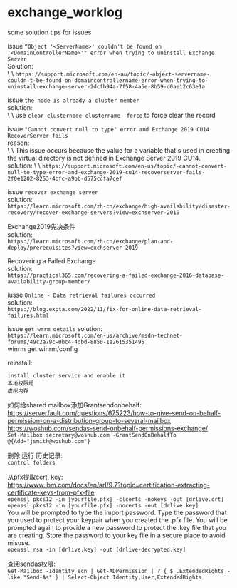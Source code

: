 # exchange_worklog
some solution tips for issues  

issue `“Object '<ServerName>' couldn't be found on '<DomainControllerName>'" error when trying to uninstall Exchange Server`  
Solution:  
\ \ `https://support.microsoft.com/en-au/topic/-object-servername-couldn-t-be-found-on-domaincontrollername-error-when-trying-to-uninstall-exchange-server-2dcfb94a-7f58-4a5e-8b59-d0ae12c63e1a`  

issue `the node is already a cluster member`  
solution:  
\ \ use `clear-clusternode clustername -force` to force clear the record  

issue `"Cannot convert null to type" error and Exchange 2019 CU14 RecoverServer fails`  
reason:  
\ \ This issue occurs because the value for a variable that's used in creating the virtual directory is not defined in Exchange Server 2019 CU14.   
solution:
\ \ `https://support.microsoft.com/en-us/topic/-cannot-convert-null-to-type-error-and-exchange-2019-cu14-recoverserver-fails-2f0e1202-8253-4bfc-a9bb-d575ccfa7cef`  

issue `recover exchange server`  
solution:  
  `https://learn.microsoft.com/zh-cn/exchange/high-availability/disaster-recovery/recover-exchange-servers?view=exchserver-2019`  

Exchange2019先决条件  
solution:  
  `https://learn.microsoft.com/zh-cn/exchange/plan-and-deploy/prerequisites?view=exchserver-2019`  

Recovering a Failed Exchange   
solution:  
  `https://practical365.com/recovering-a-failed-exchange-2016-database-availability-group-member/`  

iusse `Online - Data retrieval failures occurred`  
solution:  
  `https://blog.expta.com/2022/11/fix-for-online-data-retrieval-failures.html`  

issue `get wmrm details`
solution:  
  `https://learn.microsoft.com/en-us/archive/msdn-technet-forums/49c2a79c-0bc4-4dbd-8850-1e2615351495`  
  winrm get winrm/config  

reinstall:  
```
install cluster service and enable it
本地权限组
虚拟内存
```  

如何给shared mailbox添加Grantsendonbehalf:  
https://serverfault.com/questions/675223/how-to-give-send-on-behalf-permission-on-a-distribution-group-to-several-mailbox  
https://woshub.com/sendas-send-onbehalf-permissions-exchange/  
`Set-Mailbox secretary@woshub.com -GrantSendOnBehalfTo @{Add="jsmith@woshub.com"}`  

删除 运行 历史记录:  
`control folders`  

从pfx提取cert, key:  
https://www.ibm.com/docs/en/arl/9.7?topic=certification-extracting-certificate-keys-from-pfx-file  
`openssl pkcs12 -in [yourfile.pfx] -clcerts -nokeys -out [drlive.crt]`  
`openssl pkcs12 -in [yourfile.pfx] -nocerts -out [drlive.key]`  
You will be prompted to type the import password. Type the password that you used to protect your keypair when you created the .pfx file. You will be prompted again to provide a new password to protect the .key file that you are creating. Store the password to your key file in a secure place to avoid misuse.  
`openssl rsa -in [drlive.key] -out [drlive-decrypted.key]`  

查阅sendas权限:  
`Get-Mailbox -Identity ecn | Get-ADPermission | ? { $_.ExtendedRights -like "Send-As" } | Select-Object Identity,User,ExtendedRights`  





